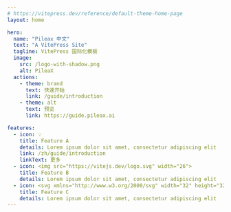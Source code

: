 ```yaml
---
# https://vitepress.dev/reference/default-theme-home-page
layout: home

hero:
  name: "Pileax 中文"
  text: "A VitePress Site"
  tagline: VitePress 国际化模板
  image:
    src: /logo-with-shadow.png
    alt: PileaX
  actions:
    - theme: brand
      text: 快速开始
      link: /guide/introduction
    - theme: alt
      text: 预览
      link: https://guide.pileax.ai

features:
  - icon: 💡
    title: Feature A
    details: Lorem ipsum dolor sit amet, consectetur adipiscing elit
    link: /zh/guide/introduction
    linkText: 更多
  - icon: <img src="https://vitejs.dev/logo.svg" width="26">
    title: Feature B
    details: Lorem ipsum dolor sit amet, consectetur adipiscing elit
  - icon: <svg xmlns="http://www.w3.org/2000/svg" width="32" height="32"><path fill="#41b883" d="M24.4 3.925H30l-14 24.15L2 3.925h10.71l3.29 5.6 3.22-5.6Z"/><path fill="#41b883" d="m2 3.925 14 24.15 14-24.15h-5.6L16 18.415 7.53 3.925Z"/><path fill="#35495e" d="M7.53 3.925 16 18.485l8.4-14.56h-5.18L16 9.525l-3.29-5.6Z"/></svg>
    title: Feature C
    details: Lorem ipsum dolor sit amet, consectetur adipiscing elit
---
```


